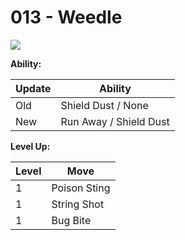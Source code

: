 # 013 - Weedle
![][013]

**Ability:**

Update | Ability
---    | ---
Old    | Shield Dust / None
New    | Run Away / Shield Dust

**Level Up:**

Level | Move
---   | ---
  1   | Poison Sting
  1   | String Shot
  1   | Bug Bite



[013]: /img/pokemon/013.png
